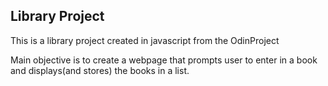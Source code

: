 ## Library Project

This is a library project created in javascript from the OdinProject

Main objective is to create a webpage that prompts user to enter in a book and displays(and stores) the books in a list.

